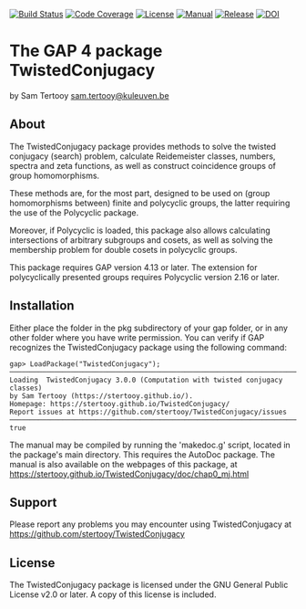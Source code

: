 [![Build Status](https://github.com/sTertooy/TwistedConjugacy/actions/workflows/CI.yml/badge.svg)](https://github.com/stertooy/TwistedConjugacy/actions/workflows/CI.yml?query=branch%3Amain)
[![Code Coverage](https://codecov.io/gh/sTertooy/TwistedConjugacy/branch/main/graph/badge.svg)](https://codecov.io/gh/sTertooy/TwistedConjugacy)
[![License](https://img.shields.io/badge/license-GPLv2%2B-blue.svg)](https://www.gnu.org/licenses/old-licenses/gpl-2.0.en.html)
[![Manual](https://img.shields.io/badge/docs-html-blue)](https://stertooy.github.io/TwistedConjugacy/doc/chap0_mj.html)
[![Release](https://img.shields.io/github/release/stertooy/twistedconjugacy.svg)](https://github.com/stertooy/twistedconjugacy/releases)
[![DOI](https://img.shields.io/badge/DOI-10/nv2g-blue)](https://doi.org/10/nv2g)

The GAP 4 package TwistedConjugacy
==================================

by Sam Tertooy <sam.tertooy@kuleuven.be>



About
-----

The TwistedConjugacy package provides methods to solve the twisted conjugacy
(search) problem, calculate Reidemeister classes, numbers, spectra and zeta
functions, as well as construct coincidence groups of group homomorphisms.

These methods are, for the most part, designed to be used on (group
homomorphisms between) finite and polycyclic groups, the latter requiring
the use of the Polycyclic package.

Moreover, if Polycyclic is loaded, this package also allows calculating
intersections of arbitrary subgroups and cosets, as well as solving the
membership problem for double cosets in polycyclic groups.


This package requires GAP version 4.13 or later. The extension for 
polycyclically presented groups requires Polycyclic version 2.16 or later.



Installation
------------

Either place the folder in the pkg subdirectory of your gap folder, or in any
other folder where you have write permission. You can verify if GAP recognizes
the TwistedConjugacy package using the following command:

    gap> LoadPackage("TwistedConjugacy");
	─────────────────────────────────────────────────────────────────────────────
	Loading  TwistedConjugacy 3.0.0 (Computation with twisted conjugacy classes)
	by Sam Tertooy (https://stertooy.github.io/).
	Homepage: https://stertooy.github.io/TwistedConjugacy/
	Report issues at https://github.com/stertooy/TwistedConjugacy/issues
	─────────────────────────────────────────────────────────────────────────────
	true

The manual may be compiled by running the 'makedoc.g' script, located in the
package's main directory. This requires the AutoDoc package. The manual is
also available on the webpages of this package, at
<https://stertooy.github.io/TwistedConjugacy/doc/chap0_mj.html>



Support
-------

Please report any problems you may encounter using TwistedConjugacy at
<https://github.com/stertooy/TwistedConjugacy>



License
-------

The TwistedConjugacy package is licensed under the GNU General Public License
v2.0 or later. A copy of this license is included.
